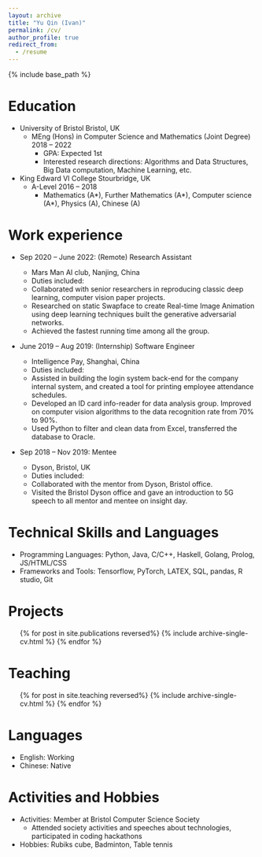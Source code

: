 ```yaml
---
layout: archive
title: "Yu Qin (Ivan)"
permalink: /cv/
author_profile: true
redirect_from:
  - /resume
---
```


{% include base_path %}

Education
======
* University of Bristol Bristol, UK
  * MEng (Hons) in Computer Science and Mathematics (Joint Degree) 2018 – 2022
    * GPA: Expected 1st
    * Interested research directions: Algorithms and Data Structures, Big Data computation, Machine Learning, etc.
* King Edward VI College Stourbridge, UK
  * A-Level 2016 – 2018
    * Mathematics (A*), Further Mathematics (A*), Computer science (A*), Physics (A), Chinese (A)


Work experience
======
* Sep 2020 – June 2022: (Remote) Research Assistant 
  * Mars Man AI club, Nanjing, China
  * Duties included: 
   * Collaborated with senior researchers in reproducing classic deep learning, computer vision paper projects.
   * Researched on static Swapface to create Real-time Image Animation using deep learning techniques built the generative adversarial networks.
   * Achieved the fastest running time among all the group.

* June 2019 – Aug 2019: (Internship) Software Engineer
  * Intelligence Pay, Shanghai, China
  * Duties included:
   * Assisted in building the login system back-end for the company internal system, and created a tool for printing employee attendance schedules.
   * Developed an ID card info-reader for data analysis group. Improved on computer vision algorithms to the data recognition rate from 70% to 90%.
   * Used Python to filter and clean data from Excel, transferred the database to Oracle.

* Sep 2018 – Nov 2019: Mentee
  * Dyson, Bristol, UK
  * Duties included:
   * Collaborated with the mentor from Dyson, Bristol office.
   * Visited the Bristol Dyson office and gave an introduction to 5G speech to all mentor and mentee on insight day.

Technical Skills and Languages
======
* Programming Languages: Python, Java, C/C++, Haskell, Golang, Prolog, JS/HTML/CSS
* Frameworks and Tools: Tensorflow, PyTorch, LATEX, SQL, pandas, R studio, Git

Projects
======
  <ul>{% for post in site.publications reversed%}
    {% include archive-single-cv.html %}
  {% endfor %}</ul>
  
  
Teaching
======
  <ul>{% for post in site.teaching reversed%}
    {% include archive-single-cv.html %}
  {% endfor %}</ul>

Languages
======
* English: Working
* Chinese: Native

Activities and Hobbies
======
* Activities: Member at Bristol Computer Science Society
  * Attended society activities and speeches about technologies, participated in coding hackathons
* Hobbies: Rubiks cube, Badminton, Table tennis